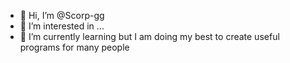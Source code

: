 - 👋 Hi, I’m @Scorp-gg
- 👀 I’m interested in ...
- 🌱 I’m currently learning but I am doing my best to create useful programs for many people



